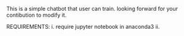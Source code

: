This is a simple chatbot that user can train.
looking forward for your contibution to modify it.

REQUIREMENTS:
i. require jupyter notebook in anaconda3
ii.

